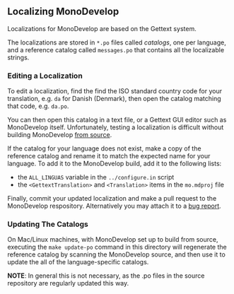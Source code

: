 ## Localizing MonoDevelop

Localizations for MonoDevelop are based on the Gettext system.

The localizations are stored in `*.po` files called _catalogs_, one per
language, and a reference catalog called `messages.po` that contains
all the localizable strings.

### Editing a Localization

To edit a localization, find the find the ISO standard country code for
your translation, e.g. `da` for Danish (Denmark), then open the catalog
matching that code, e.g. `da.po`.

You can then open this catalog in a text file, or a Gettext GUI editor
such as MonoDevelop itself. Unfortunately, testing a localization is
difficult without building MonoDevelop
[from source](http://monodevelop.com/Developers/Building_MonoDevelop).

If the catalog for your language does not exist, make a copy of the
reference catalog and rename it to match the expected name for your
language. To add it to the MonoDevelop build, add it to the following lists:

 * the `ALL_LINGUAS` variable in the `../configure.in` script
 * the `<GettextTranslation>` and `<Translation>` items in the `mo.mdproj` file

Finally, commit your updated localization and make a pull request to
the MonoDevelop respository. Alternatively you may attach it to a
[bug report](http://bugzilla.xamarin.com).

### Updating The Catalogs

On Mac/Linux machines, with MonoDevelop set up to build from source,
executing the `make update-po` command in this directory will regenerate
the reference catalog by scanning the MonoDevelop source, and then use
it to update the all of the language-specific catalogs.

**NOTE**: In general this is not necessary, as the .po files in
the source repository are regularly updated this way.
